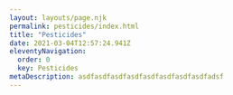 ```yaml
---
layout: layouts/page.njk
permalink: pesticides/index.html
title: "Pesticides"
date: 2021-03-04T12:57:24.941Z
eleventyNavigation:
  order: 0
  key: Pesticides
metaDescription: asdfasdfasdfasdfasdfasdfasdfasdfadsf
---
```

